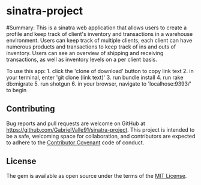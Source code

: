 # sinatra-project

#Summary:
  This is a sinatra web application that allows users to create a profile and keep track of client's inventory and transactions in a warehouse environment.
  Users can keep track of multiple clients, each client can have numerous products and transactions to keep track of ins and outs of inventory.
  Users can see an overview of shipping and receiving transactions, as well as inventory levels on a per client basis.

  To use this app:
    1. click the 'clone of download' button to copy link text
    2. in your terminal, enter 'git clone (link text)'
    3. run bundle install
    4. run rake db:migrate
    5. run shotgun
    6. in your browser, navigate to 'localhose:9393/' to begin



## Contributing
  Bug reports and pull requests are welcome on GitHub at https://github.com/GabrielValle91/sinatra-project.
  This project is intended to be a safe, welcoming space for collaboration, and contributors are expected to adhere to the [Contributor Covenant](http://contributor-covenant.org) code of conduct.

## License
  The gem is available as open source under the terms of the [MIT License](https://opensource.org/licenses/MIT).

